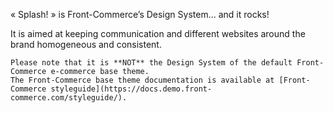 « Splash! » is Front-Commerce’s Design System… and it rocks!

It is aimed at keeping communication and different websites around the brand
homogeneous and consistent.

```hint
Please note that it is **NOT** the Design System of the default Front-Commerce e-commerce base theme.
The Front-Commerce base theme documentation is available at [Front-Commerce styleguide](https://docs.demo.front-commerce.com/styleguide/).
```
